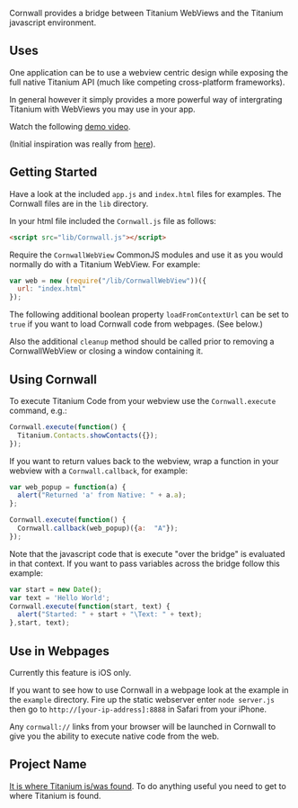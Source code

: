 Cornwall provides a bridge between Titanium WebViews and the Titanium
javascript environment. 


Uses
----

One application can be to use a webview centric design while exposing the full native
Titanium API (much like competing cross-platform frameworks).

In general however it simply provides a more powerful way of intergrating
Titanium with WebViews you may use in your app.

Watch the following [demo video](http://www.youtube.com/watch?v=2lVEZGhlP8M).
 
(Initial inspiration was really from [here](http://venturebeat.com/2012/05/02/linkedin-ipad-app-engineering/)).


Getting Started
---------------

Have a look at the included `app.js` and `index.html` files for
examples. The Cornwall files are in the `lib` directory. 

In your html file included the `Cornwall.js` file as follows:

```html
<script src="lib/Cornwall.js"></script>
```

Require the `CornwallWebView` CommonJS modules and use it as you would
normally do with a Titanium WebView. For example:

```javascript
var web = new (require("/lib/CornwallWebView"))({
  url: "index.html"
});
```

The following additional boolean property
`loadFromContextUrl` can be set to `true` if you want to load Cornwall
code from webpages. (See below.)

Also the additional `cleanup` method should be called prior to removing
a CornwallWebView or closing a window containing it.   

Using Cornwall
--------------

To execute Titanium Code from your webview use the `Cornwall.execute`
command, e.g.:

```javascript
Cornwall.execute(function() {
  Titanium.Contacts.showContacts({});
});
```

If you want to return values back to the webview, wrap a function in
your webview with a `Cornwall.callback`, for example:

```javascript
var web_popup = function(a) {
  alert("Returned 'a' from Native: " + a.a);
};

Cornwall.execute(function() {
  Cornwall.callback(web_popup)({a:  "A"});
});
```

Note that the javascript code that is execute "over the bridge" is
evaluated in that context. If you want to pass variables across the
bridge follow this example:

```javascript
var start = new Date();
var text = 'Hello World';
Cornwall.execute(function(start, text) {
  alert("Started: " + start + "\Text: " + text);
},start, text);
```

Use in Webpages
---------------

Currently this feature is iOS only.

If you want to see how to use Cornwall in a webpage look at the example
in the `example` directory. Fire up the static webserver enter `node server.js` 
then go to `http://[your-ip-address]:8888` in Safari from your
iPhone.

Any `cornwall://` links from your browser will be
launched in Cornwall to give you the ability to execute native code
from the web.


Project Name
------------

[It is where Titanium is/was
found](http://en.wikipedia.org/wiki/Titanium). To do anything useful you
need to get to where Titanium is found.





